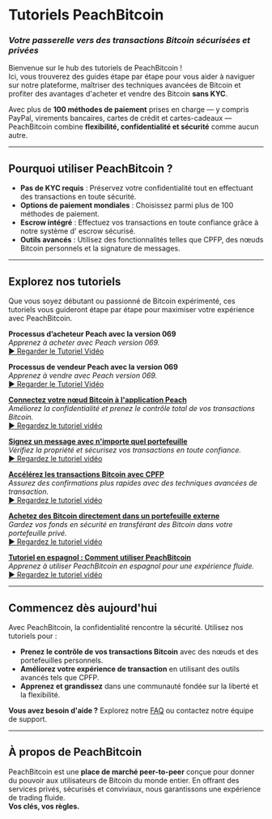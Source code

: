 # **Tutoriels PeachBitcoin**  
### *Votre passerelle vers des transactions Bitcoin sécurisées et privées*

Bienvenue sur le hub des tutoriels de PeachBitcoin !  
Ici, vous trouverez des guides étape par étape pour vous aider à naviguer sur notre plateforme, maîtriser des techniques avancées de Bitcoin et profiter des avantages d'acheter et vendre des Bitcoin **sans KYC**.

Avec plus de **100 méthodes de paiement** prises en charge — y compris PayPal, virements bancaires, cartes de crédit et cartes-cadeaux — PeachBitcoin combine **flexibilité, confidentialité et sécurité** comme aucun autre.

---

## Pourquoi utiliser PeachBitcoin ?
- **Pas de KYC requis** : Préservez votre confidentialité tout en effectuant des transactions en toute sécurité.  
- **Options de paiement mondiales** : Choisissez parmi plus de 100 méthodes de paiement.  
- **Escrow intégré** : Effectuez vos transactions en toute confiance grâce à notre système d' escrow sécurisé.  
- **Outils avancés** : Utilisez des fonctionnalités telles que CPFP, des nœuds Bitcoin personnels et la signature de messages.

---

## Explorez nos tutoriels

Que vous soyez débutant ou passionné de Bitcoin expérimenté, ces tutoriels vous guideront étape par étape pour maximiser votre expérience avec PeachBitcoin.

**Processus d’acheteur Peach avec la version 069**  
   *Apprenez à acheter avec Peach version 069.*  
   [▶ Regarder le Tutoriel Vidéo](https://www.youtube.com/watch?v=iio88ur4VjQ)

**Processus de vendeur Peach avec la version 069**  
   *Apprenez à vendre avec Peach version 069.*  
   [▶ Regarder le Tutoriel Vidéo](https://www.youtube.com/watch?v=bsrEEbrSUgg)

**[Connectez votre nœud Bitcoin à l'application Peach](../btcnode-to-peachapp)**  
   *Améliorez la confidentialité et prenez le contrôle total de vos transactions Bitcoin.*  
   [▶ Regardez le tutoriel vidéo](https://www.youtube.com/watch?v=xtvq2i3mIYg)

**[Signez un message avec n'importe quel portefeuille](../sign-message)**  
   *Vérifiez la propriété et sécurisez vos transactions en toute confiance.*  
   [▶ Regardez le tutoriel vidéo](https://www.youtube.com/watch?v=xgewSfhLgtY)

**[Accélérez les transactions Bitcoin avec CPFP](../accelerate-using-cpfp)**  
   *Assurez des confirmations plus rapides avec des techniques avancées de transaction.*  
   [▶ Regardez le tutoriel vidéo](https://www.youtube.com/watch?v=24OtQkL0CxU)

**[Achetez des Bitcoin directement dans un portefeuille externe](../peachbitcoin-wallet)**  
   *Gardez vos fonds en sécurité en transférant des Bitcoin dans votre portefeuille privé.*  
   [▶ Regardez le tutoriel vidéo](https://www.youtube.com/watch?v=d3STuVfFWfQ)

**[Tutoriel en espagnol : Comment utiliser PeachBitcoin](../peachbitcoin-in-spanish)**  
   *Apprenez à utiliser PeachBitcoin en espagnol pour une expérience fluide.*  
   [▶ Regardez le tutoriel vidéo](https://www.youtube.com/watch?v=sVwSzTVIe6s)

---

## **Commencez dès aujourd'hui**  

Avec PeachBitcoin, la confidentialité rencontre la sécurité. Utilisez nos tutoriels pour :  
- **Prenez le contrôle de vos transactions Bitcoin** avec des nœuds et des portefeuilles personnels.  
- **Améliorez votre expérience de transaction** en utilisant des outils avancés tels que CPFP.  
- **Apprenez et grandissez** dans une communauté fondée sur la liberté et la flexibilité.

**Vous avez besoin d'aide ?** Explorez notre [FAQ](https://peachbitcoin.com/faqhome) ou contactez notre équipe de support.

---

## **À propos de PeachBitcoin**  

PeachBitcoin est une **place de marché peer-to-peer** conçue pour donner du pouvoir aux utilisateurs de Bitcoin du monde entier. En offrant des services privés, sécurisés et conviviaux, nous garantissons une expérience de trading fluide.  
**Vos clés, vos règles.**
